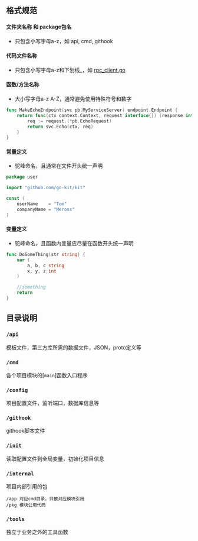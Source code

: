 
## 格式规范

#### 文件夹名称 和 package包名

* 只包含小写字母a-z，如 api, cmd, githook

#### 代码文件名称

* 只包含小写字母a-z和下划线_，如 [rpc_client.go](https://gitee.com/Skyd188/micro_services/blob/master/internal/app/client/myendpoint/rpc_client.go)

#### 函数/方法名称

* 大小写字母a-z A-Z，通常避免使用特殊符号和数字

```go
func MakeEchoEndpoint(svc pb.MyServiceServer) endpoint.Endpoint {
	return func(ctx context.Context, request interface{}) (response interface{}, err error) {
		req := request.(*pb.EchoRequest)
		return svc.Echo(ctx, req)
	}
}
```

#### 常量定义

* 驼峰命名，且通常在文件开头统一声明

```go
package user

import "github.com/go-kit/kit"

const (
    userName    = "Tom"
    companyName = "Meross"
)
```

#### 变量定义

* 驼峰命名，且函数内变量应尽量在函数开头统一声明

```go
func DoSomeThing(str string) {
    var (
        a, b, c string
        x, y, z int
    )

    //something
    return
}
```

## 目录说明

### `/api`

模板文件，第三方库所需的数据文件，JSON，proto定义等

### `/cmd`

各个项目模块的[`main`]函数入口程序

### `/config`

项目配置文件，监听端口，数据库信息等

### `/githook`

githook脚本文件

### `/init`

读取配置文件到全局变量，初始化项目信息

### `/internal`

项目内部引用的包

    /app 对应cmd目录，只被对应模块引用
    /pkg 模块公用代码
    
### `/tools`

独立于业务之外的工具函数


